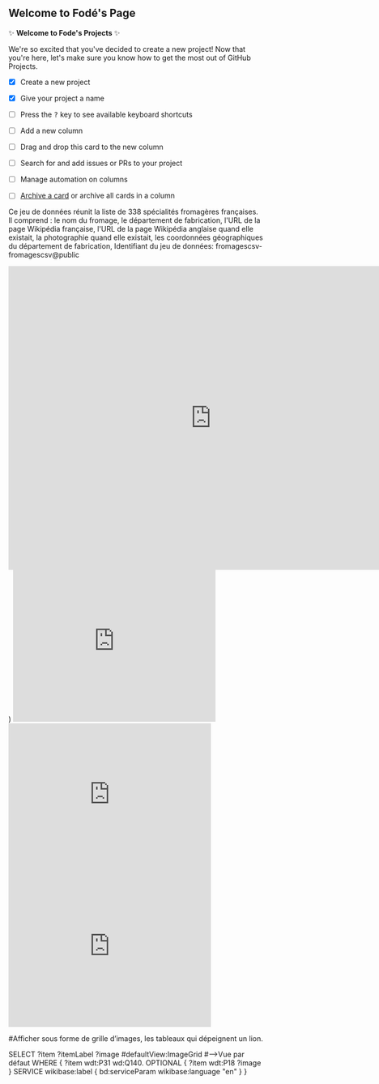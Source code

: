 ## Welcome to Fodé's Page
:sparkles: **Welcome to Fode's Projects** :sparkles:


We're so excited that you've decided to create a new project! Now that you're here, let's make sure you know how to get the most out of GitHub Projects.
- [x] Create a new project
- [x] Give your project a name
- [ ] Press the <kbd>?</kbd> key to see available keyboard shortcuts
- [ ] Add a new column
- [ ] Drag and drop this card to the new column
- [ ] Search for and add issues or PRs to your project
- [ ] Manage automation on columns
- [ ] [Archive a card](https://docs.github.com/articles/archiving-cards-on-a-project-board/) or archive all cards in a column


Ce jeu de données réunit la liste de 338 spécialités fromagères françaises. 
Il comprend : le nom du fromage, le département de fabrication, l'URL de la page Wikipédia française, l'URL de la page Wikipédia anglaise quand elle existait, la photographie quand elle existait, les coordonnées géographiques du département de fabrication, Identifiant du jeu de données: fromagescsv-fromagescsv@public

<iframe frameborder="0" width="800" height="600" src="https://data.opendatasoft.com/map/embed/filtre_en_polygone/?&static=false&scrollWheelZoom=false"></iframe>)
<iframe src="https://data.opendatasoft.com/chart/embed/camembert0/?&static=false&datasetcard=false" width="400" height="300" frameborder="0"></iframe>
<iframe src="https://data.opendatasoft.com/chart/embed/nuage_de_point/?&static=false&datasetcard=false" width="400" height="300" frameborder="0"></iframe>
<iframe src="https://data.opendatasoft.com/chart/embed/radar/?&static=false&datasetcard=false" width="400" height="300" frameborder="0"></iframe>

#Afficher sous forme de grille d’images, les tableaux qui dépeignent un lion.

SELECT ?item ?itemLabel ?image
     #defaultView:ImageGrid #-->Vue par défaut 
WHERE
{
	?item wdt:P31 wd:Q140. 
	OPTIONAL {
		?item wdt:P18 ?image
	} 
	SERVICE wikibase:label { bd:serviceParam wikibase:language "en" }
}                       
